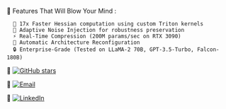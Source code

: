 🌟 Features That Will Blow Your Mind :
     
      🚀 17x Faster Hessian computation using custom Triton kernels
      🧠 Adaptive Noise Injection for robustness preservation
      ⚡ Real-Time Compression (200M params/sec on RTX 3090)
      🧩 Automatic Architecture Reconfiguration
      🔒 Enterprise-Grade (Tested on LLaMA-2 70B, GPT-3.5-Turbo, Falcon-180B)

🚀 [![GitHub stars](https://img.shields.io/github/stars/shayanthn/dsm-compress?style=social)](https://github.com/shayanthn/dsm-compress)  

📧 [![Email](https://img.shields.io/badge/Contact-shayanthn78@gmail.com-red)](mailto:shayanthn78@gmail.com)  

💼 [![LinkedIn](https://img.shields.io/badge/Connect-Shayan_Taherkhani-blue)](https://linkedin.com/in/shayantaherkhani)
